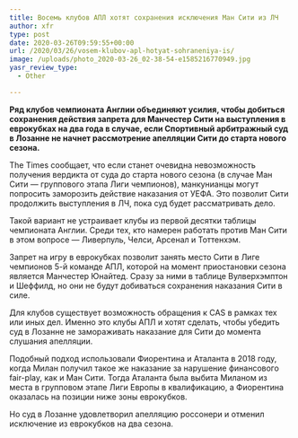 ```yaml
---
title: Восемь клубов АПЛ хотят сохранения исключения Ман Сити из ЛЧ
author: xfr
type: post
date: 2020-03-26T09:59:55+00:00
url: /2020/03/26/vosem-klubov-apl-hotyat-sohraneniya-is/
image: /uploads/photo_2020-03-26_02-38-54-e1585216770949.jpg
yasr_review_type:
  - Other

---
```

**Ряд клубов чемпионата Англии объединяют усилия, чтобы добиться сохранения действия запрета для Манчестер Сити на выступления в еврокубках на два года в случае, если Спортивный арбитражный суд в Лозанне не начнет рассмотрение апелляции Сити до старта нового сезона.**

The Times сообщает, что если станет очевидна невозможность получения вердикта от суда до старта нового сезона (в случае Ман Сити &#8212; группового этапа Лиги чемпионов), манкунианцы могут попросить заморозить действие наказания от УЕФА. Это позволит Сити продолжить выступления в ЛЧ, пока суд будет рассматривать дело.

Такой вариант не устраивает клубы из первой десятки таблицы чемпионата Англии. Среди тех, кто намерен работать против Ман Сити в этом вопросе &#8212; Ливерпуль, Челси, Арсенал и Тоттенхэм.

Запрет на игру в еврокубках позволит занять место Сити в Лиге чемпионов 5-й команде АПЛ, которой на момент приостановки сезона является Манчестер Юнайтед. Сразу за ними в таблице Вулверхэмптон и Шеффилд, но они не будут добиваться сохранения наказания Сити в силе.

Для клубов существует возможность обращения к CAS в рамках тех или иных дел. Именно это клубы АПЛ и хотят сделать, чтобы убедить суд в Лозанне не замораживать наказание для Сити до момента слушания апелляции.

Подобный подход использовали Фиорентина и Аталанта в 2018 году, когда Милан получил такое же наказание за нарушение финансового fair-play, как и Ман Сити. Тогда Аталанта была выбита Миланом из места в групповом этапе Лиги Европы в квалификацию, а Фиорентина оказалась на позиции ниже зоны еврокубков.

Но суд в Лозанне удовлетворил апелляцию россонери и отменил исключение из еврокубков на два сезона.